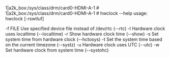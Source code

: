 1|a2k_box:/sys/class/drm/card0-HDMI-A-1 #
1|a2k_box:/sys/class/drm/card0-HDMI-A-1 # hwclock --help
usage: hwclock [-rswtluf]

-f FILE Use specified device file instead of /dev/rtc (--rtc)
-l      Hardware clock uses localtime (--localtime)
-r      Show hardware clock time (--show)
-s      Set system time from hardware clock (--hctosys)
-t      Set the system time based on the current timezone (--systz)
-u      Hardware clock uses UTC (--utc)
-w      Set hardware clock from system time (--systohc)



